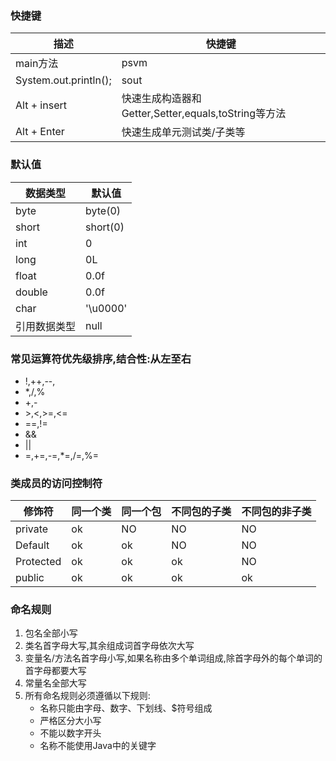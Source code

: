 ### 快捷键
| 描述                      | 快捷键 |
| ---------------------    | ------ |
| main方法                  | psvm   |
| System.out.println();    | sout   |
| Alt + insert             | 快速生成构造器和Getter,Setter,equals,toString等方法   |
| Alt + Enter              | 快速生成单元测试类/子类等 |


### 默认值
| 数据类型                  | 默认值 |
| --------------------- | ------ |
| byte              | byte(0)   |
| short             | short(0)   |
|    int            | 0   |
| long              | 0L   |
| float              | 0.0f   |
| double              | 0.0f   |
| char              | '\u0000'   |
| 引用数据类型              |null   |


### 常见运算符优先级排序,结合性:从左至右
* !,++,--,
* *,/,%
* +,-
* \>,\<,\>=,\<=
* ==,!=
* &&
* ||
* =,+=,-=,*=,/=,%=


### 类成员的访问控制符
| 修饰符    | 同一个类 | 同一个包 | 不同包的子类 | 不同包的非子类 |
| --------- | -------- | -------- | ------------ | -------------- |
| private   | ok       | NO       | NO           | NO             |
| Default   | ok       | ok       | NO           | NO             |
| Protected | ok       | ok       | ok           | NO             |
| public    | ok       | ok       | ok           | ok             |


### 命名规则
1. 包名全部小写
2. 类名首字母大写,其余组成词首字母依次大写
3. 变量名/方法名首字母小写,如果名称由多个单词组成,除首字母外的每个单词的首字母都要大写
4. 常量名全部大写
5. 所有命名规则必须遵循以下规则:
    * 名称只能由字母、数字、下划线、$符号组成
    * 严格区分大小写
    * 不能以数字开头
    * 名称不能使用Java中的关键字
